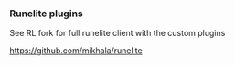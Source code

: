 ### Runelite plugins

See RL fork for full runelite client with the custom plugins

https://github.com/mikhala/runelite